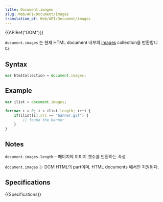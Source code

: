 ```yaml
---
title: Document.images
slug: Web/API/Document/images
translation_of: Web/API/Document/images
---
```

{{APIRef("DOM")}}

`document.images` 는 현재 HTML document 내부의 [images](/ko/docs/DOM/Image) collection을 반환합니다.

## Syntax

```js
var htmlCollection = document.images;
```

## Example

```js
var ilist = document.images;

for(var i = 0; i < ilist.length; i++) {
    if(ilist[i].src == "banner.gif") {
        // found the banner
    }
}
```

## Notes

`document.images.length` – 페이지의 이미지 갯수를 반환하는 속성

`document.images` 는 DOM HTML의 part이며, HTML documents 에서만 지원된다.

## Specifications

{{Specifications}}
